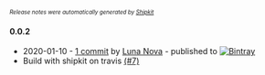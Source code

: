 <sup><sup>*Release notes were automatically generated by [Shipkit](http://shipkit.org/)*</sup></sup>

#### 0.0.2
 - 2020-01-10 - [1 commit](https://github.com/MinimallyCorrect/Mixin/compare/v0.0.1...v0.0.2) by [Luna Nova](https://github.com/nallar) - published to [![Bintray](https://img.shields.io/badge/Bintray-0.0.2-green.svg)](https://bintray.com/minimallycorrect/minimallycorrectmaven/Mixin/0.0.2)
 - Build with shipkit on travis [(#7)](https://github.com/MinimallyCorrect/Mixin/pull/7)

